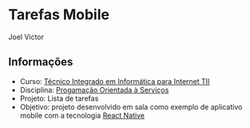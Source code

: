 # Tarefas Mobile

Joel Victor

## Informações
- Curso: [Técnico Integrado em Informática para Internet TII](http://diatinf.ifrn.edu.br/doku.php?id=cursos:tecnicos:ii:start)
- Disciplina: [Progamação Orientada à Serviços](http://diatinf.ifrn.edu.br/lib/exe/fetch.php?media=cursos:tecnicos:ii:info4_-_programacao_orientada_a_servicos.pdf)
- Projeto: Lista de tarefas
- Objetivo: projeto desenvolvido em sala como exemplo de aplicativo mobile com a tecnologia [React Native](https://reactnative.dev)
